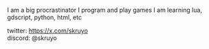 I am a big procrastinator
I program and play games
I am learning lua, gdscript, python, html, etc

twitter: https://x.com/skruyo </br>
discord: @skruyo

